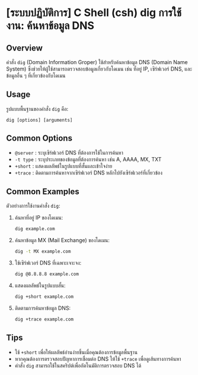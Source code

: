 # [ระบบปฏิบัติการ] C Shell (csh) dig การใช้งาน: ค้นหาข้อมูล DNS

## Overview
คำสั่ง `dig` (Domain Information Groper) ใช้สำหรับค้นหาข้อมูล DNS (Domain Name System) ซึ่งช่วยให้ผู้ใช้สามารถตรวจสอบข้อมูลเกี่ยวกับโดเมน เช่น ที่อยู่ IP, เซิร์ฟเวอร์ DNS, และข้อมูลอื่น ๆ ที่เกี่ยวข้องกับโดเมน

## Usage
รูปแบบพื้นฐานของคำสั่ง `dig` คือ:

```
dig [options] [arguments]
```

## Common Options
- `@server` : ระบุเซิร์ฟเวอร์ DNS ที่ต้องการใช้ในการค้นหา
- `-t type` : ระบุประเภทของข้อมูลที่ต้องการค้นหา เช่น A, AAAA, MX, TXT
- `+short` : แสดงผลลัพธ์ในรูปแบบที่สั้นและเข้าใจง่าย
- `+trace` : ติดตามการค้นหาจากเซิร์ฟเวอร์ DNS หลักไปยังเซิร์ฟเวอร์ที่เกี่ยวข้อง

## Common Examples
ตัวอย่างการใช้งานคำสั่ง `dig`:

1. ค้นหาที่อยู่ IP ของโดเมน:
   ```bash
   dig example.com
   ```

2. ค้นหาข้อมูล MX (Mail Exchange) ของโดเมน:
   ```bash
   dig -t MX example.com
   ```

3. ใช้เซิร์ฟเวอร์ DNS ที่เฉพาะเจาะจง:
   ```bash
   dig @8.8.8.8 example.com
   ```

4. แสดงผลลัพธ์ในรูปแบบสั้น:
   ```bash
   dig +short example.com
   ```

5. ติดตามการค้นหาข้อมูล DNS:
   ```bash
   dig +trace example.com
   ```

## Tips
- ใช้ `+short` เพื่อให้ผลลัพธ์อ่านง่ายขึ้นเมื่อคุณต้องการข้อมูลพื้นฐาน
- หากคุณต้องการตรวจสอบปัญหาการเชื่อมต่อ DNS ให้ใช้ `+trace` เพื่อดูเส้นทางการค้นหา
- คำสั่ง `dig` สามารถใช้ในสคริปต์เพื่ออัตโนมัติการตรวจสอบ DNS ได้